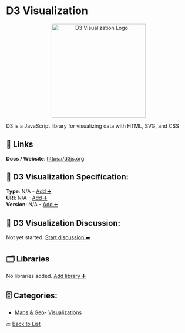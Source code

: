 # D3 Visualization
<p align="center">
    <img width="256" src="https://raw.githubusercontent.com/apis-list/apis-list/main/apis/d3-visualization/logo_256x256.png" alt="D3 Visualization Logo"/>
</p>
D3 is a JavaScript library for visualizing data with HTML, SVG, and CSS

##  🔗 Links
**Docs / Website**: https://d3js.org

## 🧬 D3 Visualization Specification:
**Type**: N/A - [Add ➕](https://github.com/apis-list/apis-list/edit/main/apis/d3-visualization/d3-visualization.yaml)  
**URI**: N/A - [Add ➕](https://github.com/apis-list/apis-list/edit/main/apis/d3-visualization/d3-visualization.yaml)  
**Version**: N/A - [Add ➕](https://github.com/apis-list/apis-list/edit/main/apis/d3-visualization/d3-visualization.yaml)

## 💬 D3 Visualization Discussion:
Not yet started. [Start discussion ➡️](https://github.com/apis-list/apis-list/discussions/new)

## 🗂️ Libraries

No libraries added. [Add library ➕](https://github.com/apis-list/apis-list/edit/main/apis/d3-visualization/d3-visualization.yaml)    


## 🗄️ Categories:
- [Maps & Geo](https://github.com/apis-list/apis-list#maps--geo-)- [Visualizations](https://github.com/apis-list/apis-list#visualizations-)

🔙  [Back to List](https://github.com/apis-list/apis-list)
